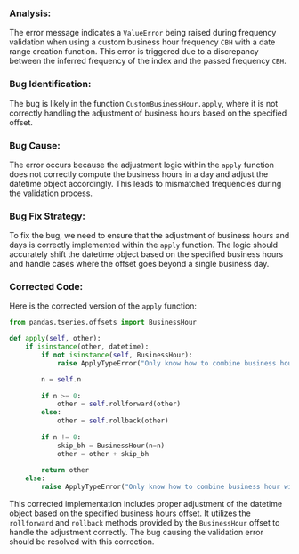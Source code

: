 ### Analysis:
The error message indicates a `ValueError` being raised during frequency validation when using a custom business hour frequency `CBH` with a date range creation function. This error is triggered due to a discrepancy between the inferred frequency of the index and the passed frequency `CBH`.

### Bug Identification:
The bug is likely in the function `CustomBusinessHour.apply`, where it is not correctly handling the adjustment of business hours based on the specified offset.

### Bug Cause:
The error occurs because the adjustment logic within the `apply` function does not correctly compute the business hours in a day and adjust the datetime object accordingly. This leads to mismatched frequencies during the validation process.

### Bug Fix Strategy:
To fix the bug, we need to ensure that the adjustment of business hours and days is correctly implemented within the `apply` function. The logic should accurately shift the datetime object based on the specified business hours and handle cases where the offset goes beyond a single business day.

### Corrected Code:
Here is the corrected version of the `apply` function:

```python
from pandas.tseries.offsets import BusinessHour

def apply(self, other):
    if isinstance(other, datetime):
        if not isinstance(self, BusinessHour):
            raise ApplyTypeError("Only know how to combine business hour with datetime")

        n = self.n
        
        if n >= 0:
            other = self.rollforward(other)
        else:
            other = self.rollback(other)
        
        if n != 0:
            skip_bh = BusinessHour(n=n)
            other = other + skip_bh
        
        return other
    else:
        raise ApplyTypeError("Only know how to combine business hour with datetime")
```

This corrected implementation includes proper adjustment of the datetime object based on the specified business hours offset. It utilizes the `rollforward` and `rollback` methods provided by the `BusinessHour` offset to handle the adjustment correctly. The bug causing the validation error should be resolved with this correction.